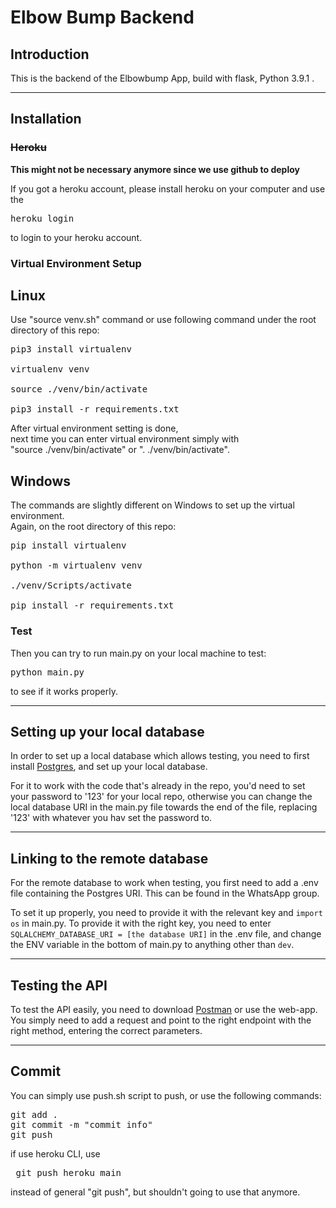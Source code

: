# Elbow Bump Backend

## Introduction

This is the backend of the Elbowbump App, build with flask, Python 3.9.1 .

---

## Installation

### ~~Heroku~~

**This might not be necessary anymore since we use github to deploy**

If you got a heroku account, please install heroku on your computer and use the

<pre>
heroku login
</pre>

to login to your heroku account.

### Virtual Environment Setup

## Linux
Use "source venv.sh" command or use following command under the root directory of this repo:

<pre>
pip3 install virtualenv

virtualenv venv

source ./venv/bin/activate

pip3 install -r requirements.txt
</pre>

After virtual environment setting is done,   
next time you can enter virtual environment simply with   
"source ./venv/bin/activate" or ". ./venv/bin/activate".

## Windows
The commands are slightly different on Windows to set up the virtual environment.  
Again, on the root directory of this repo:

<pre>
pip install virtualenv

python -m virtualenv venv

./venv/Scripts/activate

pip install -r requirements.txt
</pre>
### Test

Then you can try to run main.py on your local machine to test:

<pre>
python main.py
</pre>

to see if it works properly.

---
## Setting up your local database

In order to set up a local database which allows testing, you need to first install [Postgres](https://www.postgresql.org/download/), and set up your local database.  

For it to work with the code that's already in the repo, you'd need to set your password to '123' for your local repo, otherwise you can change the local database URI in the main.py file towards the end of the file, replacing '123' with whatever you hav set the password to.  

---
## Linking to the remote database

For the remote database to work when testing, you first need to add a .env file containing the Postgres URI. This can be found in the WhatsApp group.  

To set it up properly, you need to provide it with the relevant key and `import os` in main.py. To provide it with the right key, you need to enter `SQLALCHEMY_DATABASE_URI = [the database URI]` in the .env file, and change the ENV variable in the bottom of main.py to anything other than `dev`.

--- 
## Testing the API

To test the API easily, you need to download [Postman](https://www.postman.com/) or use the web-app. You simply need to add a request and point to the right endpoint with the right method, entering the correct parameters.

---

## Commit

You can simply use push.sh script to push, or use the following commands:

<pre>
git add .
git commit -m "commit info"
git push
</pre>

if use heroku CLI, use
<pre> git push heroku main </pre>

instead of general "git push", but shouldn't going to use that anymore.
